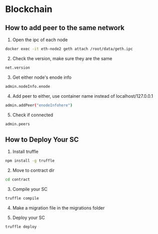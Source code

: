 # Blockchain

## How to add peer to the same network
1. Open the ipc of each node
```sh
docker exec -it eth-node2 geth attach /root/data/geth.ipc
```

2. Check the version, make sure they are the same
```sh
net.version
```

3. Get either node's enode info
```sh
admin.nodeInfo.enode
```

4. Add peer to either, use container name instead of localhost/127.0.0.1
```sh
admin.addPeer("enodeInfohere")
```

5. Check if connected
```sh
admin.peers
```

## How to Deploy Your SC
1. Install truffle
```sh
npm install -g truffle
```

2. Move to contract dir
```sh
cd contract
```

3. Compile your SC
```sh
truffle compile
```

4. Make a migration file in the migrations folder

5. Deploy your SC
```sh
truffle deploy
```